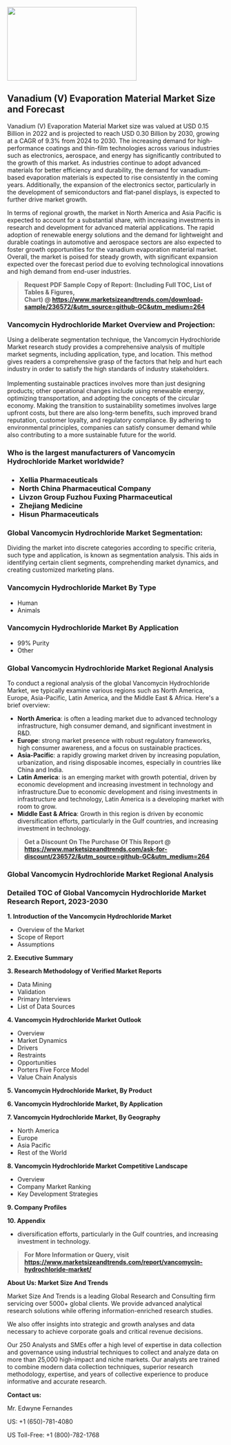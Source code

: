 <p><img class="alignnone size-medium wp-image-20088" src="https://ffe5etoiles.com/wp-content/uploads/2024/12/MST1-300x171.png" alt="" width="300" height="171" /></p><h2>Vanadium (V) Evaporation Material Market Size and Forecast</h2><p>Vanadium (V) Evaporation Material Market size was valued at USD 0.15 Billion in 2022 and is projected to reach USD 0.30 Billion by 2030, growing at a CAGR of 9.3% from 2024 to 2030. The increasing demand for high-performance coatings and thin-film technologies across various industries such as electronics, aerospace, and energy has significantly contributed to the growth of this market. As industries continue to adopt advanced materials for better efficiency and durability, the demand for vanadium-based evaporation materials is expected to rise consistently in the coming years. Additionally, the expansion of the electronics sector, particularly in the development of semiconductors and flat-panel displays, is expected to further drive market growth.</p><p>In terms of regional growth, the market in North America and Asia Pacific is expected to account for a substantial share, with increasing investments in research and development for advanced material applications. The rapid adoption of renewable energy solutions and the demand for lightweight and durable coatings in automotive and aerospace sectors are also expected to foster growth opportunities for the vanadium evaporation material market. Overall, the market is poised for steady growth, with significant expansion expected over the forecast period due to evolving technological innovations and high demand from end-user industries.</p></p><blockquote id="" class=""><strong>Request PDF Sample Copy of Report: (Including Full TOC, List of Tables &amp; Figures, Chart)&nbsp;@&nbsp;<strong><a href="https://www.marketsizeandtrends.com/download-sample/236572/&utm_source=github-GC&utm_medium=264" target="_blank">https://www.marketsizeandtrends.com/download-sample/236572/&utm_source=github-GC&utm_medium=264</a></strong></strong></blockquote><h3 id="" class="">Vancomycin Hydrochloride Market&nbsp;Overview and Projection:</h3><p id="" class="">Using a deliberate segmentation technique, the Vancomycin Hydrochloride Market research study provides a comprehensive analysis of multiple market segments, including application, type, and location. This method gives readers a comprehensive grasp of the factors that help and hurt each industry in order to satisfy the high standards of industry stakeholders. <br /> <br />Implementing sustainable practices involves more than just designing products; other operational changes include using renewable energy, optimizing transportation, and adopting the concepts of the circular economy. Making the transition to sustainability sometimes involves large upfront costs, but there are also long-term benefits, such improved brand reputation, customer loyalty, and regulatory compliance. By adhering to environmental principles, companies can satisfy consumer demand while also contributing to a more sustainable future for the world.</p><h3 id="" class="">Who is the largest manufacturers of&nbsp;Vancomycin Hydrochloride Market worldwide?</h3><h3 class=""><p><ul><li>Xellia Pharmaceuticals </li><li> North China Pharmaceutical Company </li><li> Livzon Group Fuzhou Fuxing Pharmaceutical </li><li> Zhejiang Medicine </li><li> Hisun Pharmaceuticals</li></ul></p></h3><h3 id="" class="">Global&nbsp;Vancomycin Hydrochloride Market Segmentation:</h3><p id="" class="">Dividing the market into discrete categories according to specific criteria, such type and application, is known as segmentation analysis. This aids in identifying certain client segments, comprehending market dynamics, and creating customized marketing plans.</p><h3 id="" class="">Vancomycin Hydrochloride Market&nbsp;By Type</h3><p><p><ul><li>Human</li><li> Animals</p></li></ul></p></p><h3 id="" class="">Vancomycin Hydrochloride Market&nbsp;By Application</h3><p class=""><p><ul><li>99% Purity</li><li> Other</li></ul></p></p><h3 id="" class="">Global Vancomycin Hydrochloride Market Regional Analysis</h3><p id="" class="">To conduct a regional analysis of the global Vancomycin Hydrochloride Market, we typically examine various regions such as North America, Europe, Asia-Pacific, Latin America, and the Middle East &amp; Africa. Here's a brief overview:</p><ul><li><strong>North America</strong>: is often a leading market due to advanced technology infrastructure, high consumer demand, and significant investment in R&amp;D.</li><li><strong>Europe</strong>: strong market presence with robust regulatory frameworks, high consumer awareness, and a focus on sustainable practices.</li><li><strong>Asia-Pacific</strong>: a rapidly growing market driven by increasing population, urbanization, and rising disposable incomes, especially in countries like China and India.</li><li><strong>Latin America</strong>: is an emerging market with growth potential, driven by economic development and increasing investment in technology and infrastructure.Due to economic development and rising investments in infrastructure and technology, Latin America is a developing market with room to grow.</li><li><strong>Middle East &amp; Africa</strong>: Growth in this region is driven by economic diversification efforts, particularly in the Gulf countries, and increasing investment in technology.</li></ul><blockquote id="" class=""><strong>Get a Discount On The Purchase Of This Report @ <strong><a href="https://www.marketsizeandtrends.com/ask-for-discount/236572/&utm_source=github-GC&utm_medium=264" target="_blank">https://www.marketsizeandtrends.com/ask-for-discount/236572/&utm_source=github-GC&utm_medium=264</a></strong></strong></blockquote><h3 id="" class="">Global Vancomycin Hydrochloride Market Regional Analysis</h3><h3 id="" class="">Detailed TOC of Global Vancomycin Hydrochloride Market Research Report, 2023-2030</h3><p id="" class=""><strong>1. Introduction of the Vancomycin Hydrochloride Market</strong></p><ul><li>Overview of the Market</li><li>Scope of Report</li><li>Assumptions</li></ul><p id="" class=""><strong>2. Executive Summary</strong></p><p id="" class=""><strong>3. Research Methodology of Verified Market Reports</strong></p><ul><li>Data Mining</li><li>Validation</li><li>Primary Interviews</li><li>List of Data Sources</li></ul><p id="" class=""><strong>4. Vancomycin Hydrochloride Market Outlook</strong></p><ul><li>Overview</li><li>Market Dynamics</li><li>Drivers</li><li>Restraints</li><li>Opportunities</li><li>Porters Five Force Model</li><li>Value Chain Analysis</li></ul><p id="" class=""><strong>5. Vancomycin Hydrochloride Market, By Product</strong></p><p id="" class=""><strong>6. Vancomycin Hydrochloride Market, By Application</strong></p><p id="" class=""><strong>7. Vancomycin Hydrochloride Market, By Geography</strong></p><ul><li>North America</li><li>Europe</li><li>Asia Pacific</li><li>Rest of the World</li></ul><p id="" class=""><strong>8. Vancomycin Hydrochloride Market Competitive Landscape</strong></p><ul><li>Overview</li><li>Company Market Ranking</li><li>Key Development Strategies</li></ul><p id="" class=""><strong>9. Company Profiles</strong></p><p id="" class=""><strong>10. Appendix</strong></p><ul><li>diversification efforts, particularly in the Gulf countries, and increasing investment in technology.</li></ul><blockquote id="" class=""><strong>For More Information or Query, visit <strong><strong><a href="https://www.marketsizeandtrends.com/report/vancomycin-hydrochloride-market/" target="_blank">https://www.marketsizeandtrends.com/report/vancomycin-hydrochloride-market/</a></strong></strong></strong></blockquote><p id="" class=""><strong>About Us: Market Size And Trends</strong></p><p id="" class="">Market Size And Trends is a leading Global Research and Consulting firm servicing over 5000+ global clients. We provide advanced analytical research solutions while offering information-enriched research studies.</p><p id="" class="">We also offer insights into strategic and growth analyses and data necessary to achieve corporate goals and critical revenue decisions.</p><p id="" class="">Our 250 Analysts and SMEs offer a high level of expertise in data collection and governance using industrial techniques to collect and analyze data on more than 25,000 high-impact and niche markets. Our analysts are trained to combine modern data collection techniques, superior research methodology, expertise, and years of collective experience to produce informative and accurate research.</p><p id="" class=""><strong>Contact us:</strong></p><p id="" class="">Mr. Edwyne Fernandes</p><p id="" class="">US: +1 (650)-781-4080</p><p id="" class="">US Toll-Free: +1 (800)-782-1768</p>
